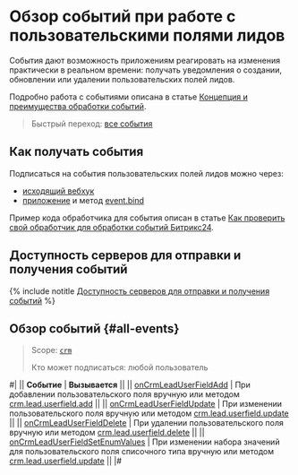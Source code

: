# Обзор событий при работе с пользовательскими полями лидов

События дают возможность приложениям реагировать на изменения практически в реальном времени: получать уведомления о создании, обновлении или удалении пользовательских полей лидов.

Подробно работа с событиями описана в статье [Концепция и преимущества обработки событий](../../../../events/index.md).

> Быстрый переход: [все события](#all-events)

## Как получать события

Подписаться на события пользовательских полей лидов можно через:

- [исходящий вебхук](../../../../../local-integrations/local-webhooks.md)
- [приложение](../../../../../settings/app-installation/index.md) и метод [event.bind](../../../../events/event-bind.md)

Пример кода обработчика для события описан в статье [Как проверить свой обработчик для обработки событий Битрикс24](../../../../events/test-handler.md).

## Доступность серверов для отправки и получения событий

{% include notitle [Доступность серверов для отправки и получения событий](../../../../../_includes/events-index.md) %}

## Обзор событий {#all-events}

> Scope: [`crm`](../../../../scopes/permissions.md)
>
> Кто может подписаться: любой пользователь

#|
|| **Событие** | **Вызывается** ||
|| [onCrmLeadUserFieldAdd](./on-crm-lead-user-field-add.md) | При добавлении пользовательского поля вручную или методом [crm.lead.userfield.add](../crm-lead-userfield-add.md) ||
|| [onCrmLeadUserFieldUpdate](./on-crm-lead-user-field-update.md) | При изменении пользовательского поля вручную или методом [crm.lead.userfield.update](../crm-lead-userfield-update.md) ||
|| [onCrmLeadUserFieldDelete](./on-crm-lead-user-field-delete.md) | При удалении пользовательского поля вручную или методом [crm.lead.userfield.delete](../crm-lead-userfield-delete.md) ||
|| [onCrmLeadUserFieldSetEnumValues](./on-crm-lead-user-field-set-enum-values.md) | При изменении набора значений для пользовательского поля списочного типа вручную или методом [crm.lead.userfield.update](../crm-lead-userfield-update.md) ||
|#
